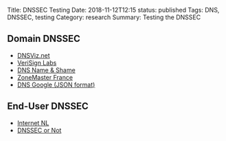 Title: DNSSEC Testing
Date: 2018-11-12T12:15
status: published
Tags: DNS, DNSSEC, testing
Category: research
Summary: Testing the DNSSEC

Domain DNSSEC
-------------

* [DNSViz.net](http://dnsviz.net/d/egbert.net/dnssec/)
* [VeriSign Labs](https://dnssec-analyzer.verisignlabs.com/egbert.net)
* [DNS Name & Shame](https://dnssec-name-and-shame.com/domain/egbert.net)
* [ZoneMaster France](https://www.zonemaster.fr/domain_check)
* [DNS Google (JSON format)](https://dns.google/query?name=egbert.net)

End-User DNSSEC
---------------

* [Internet NL](http://en.conn.internet.nl/connection/)
* [DNSSEC or Not](http://www.dnssec-or-not.org/)

